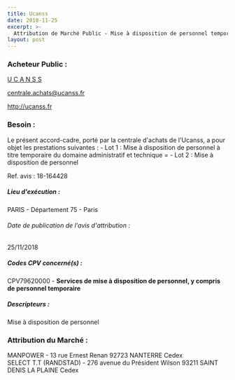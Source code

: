 ```yaml
---
title: Ucanss
date: 2018-11-25
excerpt: >-
  Attribution de Marché Public - Mise à disposition de personnel temporaire
layout: post
---
```


### Acheteur Public : 
<a href="/acheteur-140/siren-784621435"> U C A N S S</a><br/>



centrale.achats@ucanss.fr


http://ucanss.fr
### Besoin :

Le présent accord-cadre, porté par la centrale d'achats de l'Ucanss, a pour objet les prestations suivantes : - Lot 1 : Mise à disposition de personnel à titre temporaire du domaine administratif et technique = - Lot 2 : Mise à disposition de personnel

Ref. avis : 18-164428


##### Lieu d'exécution :

PARIS - Département 75 - Paris

###### Date de publication de l'avis d'attribution : 
25/11/2018

##### Codes CPV concerné(s) :
CPV79620000 - **Services de mise à disposition de personnel, y compris de personnel temporaire** <br/>

##### Descripteurs :
Mise à disposition de personnel <br/>

### Attribution du Marché :
MANPOWER - 13 rue Ernest Renan 92723 NANTERRE Cedex <br/>
SELECT T.T (RANDSTAD) - 276 avenue du Président Wilson 93211 SAINT DENIS LA PLAINE Cedex <br/>
